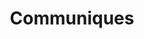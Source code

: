 ---
layout: articles
title: 'Communiques'
permalink: /communiques/
pagination:
  enabled: true
  category: communiques
  permalink: /page/:num/
---